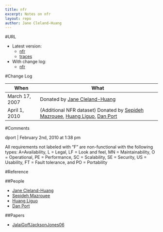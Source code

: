 ```yaml
---
title: nfr
excerpt: Notes on nfr
layout: repo
author: Jane Cleland-Huang
---
```



#URL

  * Latest version: 
    * [nfr](https://terapromise.csc.ncsu.edu:8443/svn/repo/requirements/nfr/nfr.arff)
    * [traces](https://terapromise.csc.ncsu.edu:8443/svn/repo/requirements/nfr/P(1-10)_NFR_FR_trace)
  * With change log:
    * [nfr](https://terapromise.csc.ncsu.edu:8443/svn/repo/requirements/nfr/)

#Change Log

When | What
---- | ----
March 17, 2007 | Donated by [Jane Cleland-Huang](/repo/people/data-donors/promise3.html)
April 1, 2010 | (Additional NFR dataset) Donated by [Sepideh Mazrouee](/repo/people/data-donors/promise3.html), [Huang Liguo](/repo/people/data-donors/promise3.html), [Dan Port](/repo/people/data-donors/promise3.html)

#Comments

dport | February 2nd, 2010 at 1:38 pm

All requirements not labeled with “F” are non-functional with the following types:
A=Availability, L = Legal, LF = Look and feel, MN = Maintainability, O = Operational, PE = Performance, SC = Scalability, SE = Security, US = Usability, FT = Fault tolerance, and PO = Portability

#Reference

##People

 * [Jane Cleland-Huang](/repo/people)
 * [Sepideh Mazrouee](/repo/people)
 * [Huang Liguo](/repo/people)
 * [Dan Port](/repo/people)

##Papers

 * [JalaiGoffJacksonJones06](/repo/people)
